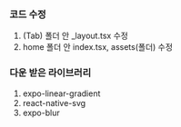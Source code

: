 ### 코드 수정
1. (Tab) 폴더 안 _layout.tsx 수정
2. home 폴더 안 index.tsx, assets(폴더) 수정

### 다운 받은 라이브러리
1. expo-linear-gradient
2. react-native-svg
3. expo-blur
